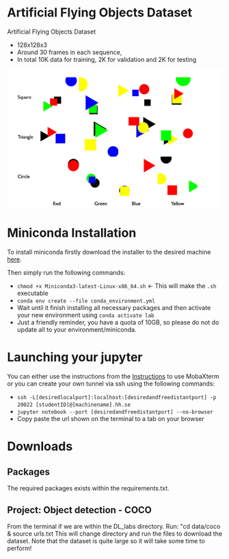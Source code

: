 # Artificial Flying Objects Dataset
Artificial Flying Objects Dataset

- 128x128x3 
- Around 30 frames in each sequence, 
- In total 10K data for training, 2K for validation and 2K for testing

![Example Gif](/images/ArtificialFlyingObjects.gif)



# Miniconda Installation
To install miniconda firstly download the installer to the desired machine [here](https://repo.anaconda.com/miniconda/Miniconda3-latest-Linux-x86_64.sh).

Then simply run the following commands:

- `chmod +x Miniconda3-latest-Linux-x86_64.sh` <- This will make the `.sh` executable
- `conda env create --file conda_environment.yml`
- Wait until it finish installing all necessary packages and then activate your new environment using `conda activate lab`
- Just a friendly reminder, you have a quota of 10GB, so please do not do update all to your environment/miniconda.


# Launching your jupyter

You can either use the instructions from the [Instructions](LabInstruction.PDF) to use MobaXterm or you can 
create your own tunnel via ssh using the following commands:

- `ssh -L[desiredlocalport]:localhost:[desiredandfreedistantport] -p 20022 [studentID]@[machinename].hh.se`
- `jupyter notebook --port [desiredandfreedistantport] --no-browser`
- Copy paste the url shown on the terminal to a tab on your browser

# Downloads

## Packages
The required packages exists within the requirements.txt. 

## Project: Object detection - COCO
From the terminal if we are within the DL_labs directory. Run: "cd data/coco & source urls.txt
This will change directory and run the files to download the dataset. Note that the dataset is quite large so it will take some time to perform!
